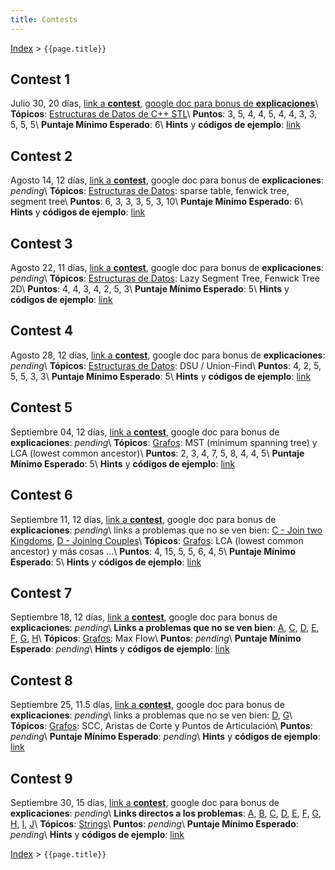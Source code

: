 ```yaml
---
title: Contests
---
```


[Index](index) > ```{{page.title}}```

## Contest 1
Julio 30, 20 días, [link a **contest**](https://vjudge.net/contest/315726), [google doc para bonus de **explicaciones**](https://docs.google.com/document/d/1sXtMsipJnSjBsvmrPrH4DSrVENmn4TAsgdKcJlVp6U8)\\
**Tópicos**: [Estructuras de Datos de C++ STL](resources/data_structures)\\
**Puntos**: 3, 5, 4, 4, 5, 4, 4, 3, 3, 5, 5, 5\\
**Puntaje Mínimo Esperado**: 6\\
**Hints** y **códigos de ejemplo**: [link](hints/contest1)

## Contest 2
Agosto 14, 12 días, [link a **contest**](https://vjudge.net/contest/319831), google doc para bonus de **explicaciones**: _pending_\\
**Tópicos**: [Estructuras de Datos](resources/data_structures): sparse table, fenwick tree, segment tree\\
**Puntos**: 6, 3, 3, 3, 5, 3, 10\\
**Puntaje Mínimo Esperado**: 6\\
**Hints** y **códigos de ejemplo**: [link](hints/contest2)

## Contest 3
Agosto 22, 11 días, [link a **contest**](https://vjudge.net/contest/321522), google doc para bonus de **explicaciones**: _pending_\\
**Tópicos**: [Estructuras de Datos](resources/data_structures): Lazy Segment Tree, Fenwick Tree 2D\\
**Puntos**: 4, 4, 3, 4, 2, 5, 3\\
**Puntaje Mínimo Esperado**: 5\\
**Hints** y **códigos de ejemplo**: [link](hints/contest3)

## Contest 4
Agosto 28, 12 días, [link a **contest**](https://vjudge.net/contest/322871), google doc para bonus de **explicaciones**: _pending_\\
**Tópicos**: [Estructuras de Datos](resources/data_structures): DSU / Union-Find\\
**Puntos**: 4, 2, 5, 5, 5, 3, 3\\
**Puntaje Mínimo Esperado**: 5\\
**Hints** y **códigos de ejemplo**: [link](hints/contest4)

## Contest 5
Septiembre 04, 12 días, [link a **contest**](https://vjudge.net/contest/324233), google doc para bonus de **explicaciones**: _pending_\\
**Tópicos**: [Grafos](resources/graphs): MST (minimum spanning tree) y LCA (lowest common ancestor)\\
**Puntos**: 2, 3, 4, 7, 5, 8, 4, 4, 5\\
**Puntaje Mínimo Esperado**: 5\\
**Hints** y **códigos de ejemplo**: [link](hints/contest5)

## Contest 6
Septiembre 11, 12 días, [link a **contest**](https://vjudge.net/contest/325517), google doc para bonus de **explicaciones**: _pending_\\
links a problemas que no se ven bien: [C - Join two Kingdoms](https://icpcarchive.ecs.baylor.edu/index.php?option=com_onlinejudge&Itemid=8&page=show_problem&problem=4545), [D - Joining Couples](https://icpcarchive.ecs.baylor.edu/index.php?option=com_onlinejudge&Itemid=8&page=show_problem&problem=4151)\\
**Tópicos**: [Grafos](resources/graphs): LCA (lowest common ancestor) y más cosas ...\\
**Puntos**: 4, 15, 5, 5, 6, 4, 5\\
**Puntaje Mínimo Esperado**: 5\\
**Hints** y **códigos de ejemplo**: [link](hints/contest6)

## Contest 7
Septiembre 18, 12 días, [link a **contest**](https://vjudge.net/contest/326948), google doc para bonus de **explicaciones**: _pending_\\
**Links a problemas que no se ven bien**: [A](https://open.kattis.com/problems/congest), [C](https://open.kattis.com/problems/incaseofinvasion), [D](https://icpcarchive.ecs.baylor.edu/index.php?option=com_onlinejudge&Itemid=8&category=788&page=show_problem&problem=6220), [E](https://icpcarchive.ecs.baylor.edu/index.php?option=com_onlinejudge&Itemid=8&page=show_problem&problem=2012), [F](https://icpcarchive.ecs.baylor.edu/index.php?option=com_onlinejudge&Itemid=8&page=show_problem&problem=5918), [G](https://icpcarchive.ecs.baylor.edu/index.php?option=com_onlinejudge&Itemid=8&page=show_problem&problem=2480), [H](https://icpcarchive.ecs.baylor.edu/index.php?option=com_onlinejudge&Itemid=8&page=show_problem&problem=4536)\\
**Tópicos**: [Grafos](resources/graphs): Max Flow\\
**Puntos**: _pending_\\
**Puntaje Mínimo Esperado**: _pending_\\
**Hints** y **códigos de ejemplo**: [link](hints/contest7)

## Contest 8
Septiembre 25, 11.5 días, [link a **contest**](https://vjudge.net/contest/329285), google doc para bonus de **explicaciones**: _pending_\\
links a problemas que no se ven bien: [D](https://icpcarchive.ecs.baylor.edu/index.php?option=onlinejudge&page=show_problem&problem=3807), [G](https://icpcarchive.ecs.baylor.edu/index.php?option=onlinejudge&page=show_problem&problem=2272)\\
**Tópicos**: [Grafos](resources/graphs): SCC, Aristas de Corte y Puntos de Articulación\\
**Puntos**: _pending_\\
**Puntaje Mínimo Esperado**: _pending_\\
**Hints** y **códigos de ejemplo**: [link](hints/contest8)

## Contest 9
Septiembre 30, 15 días, [link a **contest**](https://vjudge.net/contest/330757), google doc para bonus de **explicaciones**: _pending_\\
**Links directos a los problemas**: [A](https://open.kattis.com/problems/isomorphicinversion), [B](https://codeforces.com/problemset/problem/958/A2), [C](https://www.hackerrank.com/challenges/string-similarity/problem), [D](https://icpcarchive.ecs.baylor.edu/index.php?option=com_onlinejudge&Itemid=8&page=show_problem&problem=5914), [E](https://codeforces.com/problemset/problem/346/B), [F](https://icpcarchive.ecs.baylor.edu/index.php?option=com_onlinejudge&Itemid=8&category=531&page=show_problem&problem=3803), [G](https://icpcarchive.ecs.baylor.edu/index.php?option=com_onlinejudge&Itemid=8&page=show_problem&problem=4144), [H](https://icpcarchive.ecs.baylor.edu/index.php?option=com_onlinejudge&Itemid=8&page=show_problem&problem=6222), [I](https://icpcarchive.ecs.baylor.edu/index.php?option=onlinejudge&page=show_problem&problem=756), [J](https://icpcarchive.ecs.baylor.edu/index.php?option=com_onlinejudge&Itemid=8&category=365&page=show_problem&problem=2478)\\
**Tópicos**: [Strings](resources/strings)\\
**Puntos**: _pending_\\
**Puntaje Mínimo Esperado**: _pending_\\
**Hints** y **códigos de ejemplo**: [link](hints/contest9)

[Index](index) > ```{{page.title}}```
